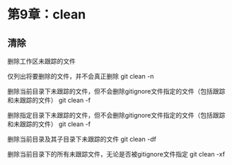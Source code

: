 # 第9章：clean

## 清除

删除工作区未跟踪的文件

仅列出将要删除的文件，并不会真正删除
git clean -n

删除当前目录下未跟踪的文件，但不会删除gitignore文件指定的文件（包括跟踪和未跟踪的文件）
git clean -f

删除指定目录下未跟踪的文件，但不会删除gitignore文件指定的文件（包括跟踪和未跟踪的文件）
git clean -f <path>

删除当前目录及其子目录下未跟踪的文件
git clean -df

删除当前目录下的所有未跟踪文件，无论是否被gitignore文件指定
git clean -xf